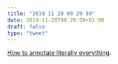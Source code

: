 ```yaml
---
title: "2019 11 28 09 29 59"
date: 2019-11-28T09:29:59+01:00
draft: false
type: "tweet"
---
```

[How to annotate literally everything](https://beepb00p.xyz/annotating.html).
